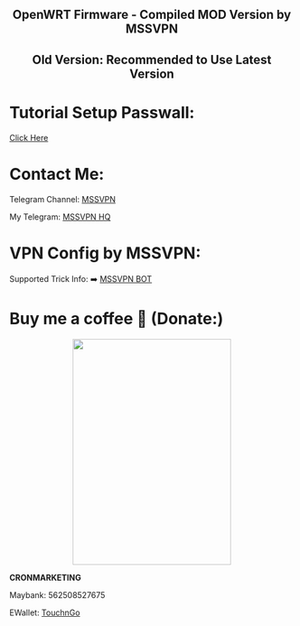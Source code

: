 <h2 align="center">
OpenWRT Firmware - Compiled MOD Version by MSSVPN</h2>
<h2 align="center">
Old Version: Recommended to Use Latest Version
</h2>

# Tutorial Setup Passwall:
<a href="https://telegra.ph/Cara-Setup-Pass-Wall---OpenWRT-21023-08-31">Click Here</a><p></p>

# Contact Me:
Telegram Channel: <a href="http://t.me/mssvpn">MSSVPN</a><p></p>
My Telegram: <a href="http://t.me/mssvpn_hq">MSSVPN HQ</a><p></p>

# VPN Config by MSSVPN:
Supported Trick Info: ➡️ <a href="https://t.me/mssvpn_bot">MSSVPN BOT</a>

# Buy me a coffee 🧋 (Donate:)
<p align="center"><img src="https://telegra.ph/file/42d7bf79b27dc90b1cd69.jpg" width="280" height="400"></p>
<p></p>
<b>CRONMARKETING</b><p></p>
Maybank: 562508527675<p></p>
EWallet: <a href="https://payment.tngdigital.com.my/sc/bDLnAXzAbu">TouchnGo</a>


